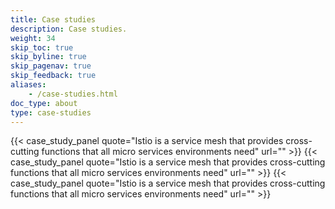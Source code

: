 ```yaml
---
title: Case studies
description: Case studies.
weight: 34
skip_toc: true
skip_byline: true
skip_pagenav: true
skip_feedback: true
aliases:
    - /case-studies.html
doc_type: about
type: case-studies
---
```


{{< case_study_panel quote="Istio is a service mesh that provides cross-cutting functions that all micro services environments need" url="" >}}
{{< case_study_panel quote="Istio is a service mesh that provides cross-cutting functions that all micro services environments need" url="" >}}
{{< case_study_panel quote="Istio is a service mesh that provides cross-cutting functions that all micro services environments need" url="" >}}